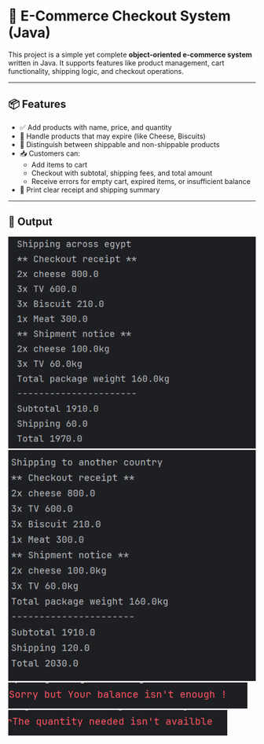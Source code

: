 # 🛒 E-Commerce Checkout System (Java)

This project is a simple yet complete **object-oriented e-commerce system** written in Java. It supports features like product management, cart functionality, shipping logic, and checkout operations.

---

## 📦 Features

- ✅ Add products with name, price, and quantity
- 📅 Handle products that may expire (like Cheese, Biscuits)
- 🚚 Distinguish between shippable and non-shippable products
- 📥 Customers can:
  - Add items to cart
  - Checkout with subtotal, shipping fees, and total amount
  - Receive errors for empty cart, expired items, or insufficient balance
- 🧾 Print clear receipt and shipping summary

---
## 📸 Output
![Receipt](images/Receipt.png)
![Receipt](images/Receipt2.png)
![Exception](images/Exception.png)
![Exception](images/Exception2.png)


